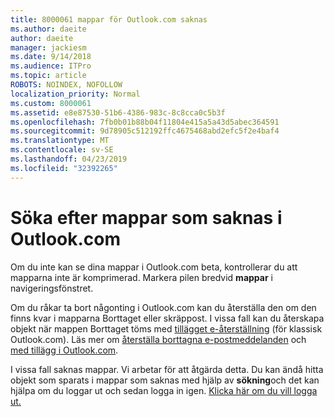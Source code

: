 ```yaml
---
title: 8000061 mappar för Outlook.com saknas
ms.author: daeite
author: daeite
manager: jackiesm
ms.date: 9/14/2018
ms.audience: ITPro
ms.topic: article
ROBOTS: NOINDEX, NOFOLLOW
localization_priority: Normal
ms.custom: 8000061
ms.assetid: e8e87530-51b6-4386-983c-8c8cca0c5b3f
ms.openlocfilehash: 7fb0b01b88b04f11804e415a5a43d5abec364591
ms.sourcegitcommit: 9d78905c512192ffc4675468abd2efc5f2e4baf4
ms.translationtype: MT
ms.contentlocale: sv-SE
ms.lasthandoff: 04/23/2019
ms.locfileid: "32392265"
---
```

# <a name="find-missing-folders-in-outlookcom"></a>Söka efter mappar som saknas i Outlook.com

Om du inte kan se dina mappar i Outlook.com beta, kontrollerar du att mapparna inte är komprimerad. Markera pilen bredvid **mappar** i navigeringsfönstret. 
  
Om du råkar ta bort någonting i Outlook.com kan du återställa den om den finns kvar i mapparna Borttaget eller skräppost. I vissa fall kan du återskapa objekt när mappen Borttaget töms med [tillägget e-återställning](https://appsource.microsoft.com/product/office/WA104380447) (för klassisk Outlook.com). Läs mer om [återställa borttagna e-postmeddelanden](https://support.office.com/article/cf06ab1b-ae0b-418c-a4d9-4e895f83ed50) och [med tillägg i Outlook.com](https://support.office.com/article/a5672109-e4f3-4119-abea-72323e9653cf).
  
I vissa fall saknas mappar. Vi arbetar för att åtgärda detta. Du kan ändå hitta objekt som sparats i mappar som saknas med hjälp av **sökning**och det kan hjälpa om du loggar ut och sedan logga in igen. [Klicka här om du vill logga ut.](https://login.live.com/logout.srf)
  

